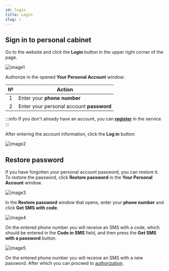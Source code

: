 ```yaml
---
id: login
title: Login
slug: /
---
```


## Sign in to personal cabinet

Go to the website and click the **Login** button in the upper right corner of the page.

![image1](/img/en/general_login/image1.png)

Authorize in the opened **Your Personal Account** window:

|  №  | Action |
| :-: | ------ |
| 1 | Enter your **phone number** |
| 2 | Enter your personal account **password** |

:::info
If you don't already have an account, you can [**register**](registration.md) in the service
:::

After entering the account information, click the **Log in** button:

![image2](/img/en/general_login/image2.png)

## Restore password

If you have forgotten your personal account password, you can restore it. To restore the password, click **Restore password** in the **Your Personal Account** window.

![image3](/img/en/general_login/image3.png)

In the **Restore password** window that opens, enter your **phone number** and click **Get SMS with code**.

![image4](/img/en/general_login/image4.png)

On the entered phone number you will receive an SMS with a code, which should be entered in the **Code in SMS** field, and then press the **Get SMS with a password** button.

![image5](/img/en/general_login/image5.png)

On the entered phone number you will receive an SMS with a new password. After which you can proceed to [authorization](#sign-in-to-personal-cabinet).
